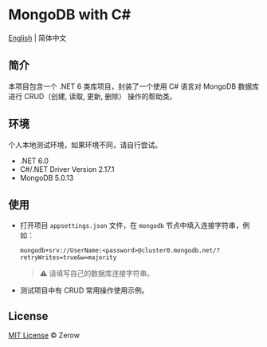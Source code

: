 # MongoDB with C#

[English](https://github.com/varm/dotnet.mongodb/blob/main/README.md) | 简体中文

## 简介

本项目包含一个 .NET 6 类库项目，封装了一个使用 C# 语言对 MongoDB 数据库进行 CRUD（创建, 读取, 更新, 删除） 操作的帮助类。

## 环境

个人本地测试环境，如果环境不同，请自行尝试。

* .NET 6.0
* C#/.NET Driver Version 2.17.1
* MongoDB 5.0.13

## 使用

* 打开项目 `appsettings.json` 文件，在 `mongodb` 节点中填入连接字符串，例如：

  ```
  mongodb+srv://UserName:<password>@cluster0.mongodb.net/?retryWrites=true&w=majority
  ```

  > ⚠ 请填写自己的数据库连接字符串。

* 测试项目中有 CRUD 常用操作使用示例。

## License

[MIT License](https://opensource.org/licenses/MIT) © Zerow